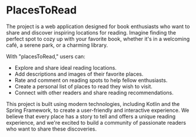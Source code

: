 # PlacesToRead
The project is a web application designed for book enthusiasts who want to share and discover inspiring locations for reading. Imagine finding the perfect spot to cozy up with your favorite book, whether it's in a welcoming café, a serene park, or a charming library.

With "placesToRead," users can:

- Explore and share ideal reading locations.
- Add descriptions and images of their favorite places.
- Rate and comment on reading spots to help fellow enthusiasts.
- Create a personal list of places to read they wish to visit.
- Connect with other readers and share reading recommendations.


This project is built using modern technologies, including Kotlin and the Spring Framework, to create a user-friendly and interactive experience. We believe that every place has a story to tell and offers a unique reading experience, and we're excited to build a community of passionate readers who want to share these discoveries.
